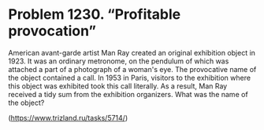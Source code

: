 # Problem 1230. “Profitable provocation”

American avant-garde artist Man Ray created an original exhibition object in 1923. It was an ordinary metronome, on the pendulum of which was attached a part of a photograph of a woman's eye. The provocative name of the object contained a call. In 1953 in Paris, visitors to the exhibition where this object was exhibited took this call literally. As a result, Man Ray received a tidy sum from the exhibition organizers. What was the name of the object?

(https://www.trizland.ru/tasks/5714/)